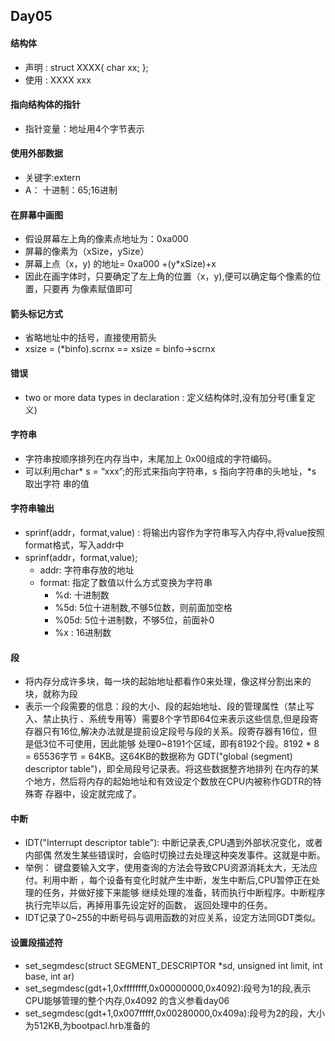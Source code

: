 ## Day05

#### 结构体
- 声明 : 
			struct XXXX{ char xx; };
- 使用 : 
			XXXX xxx

#### 指向结构体的指针
- 指针变量：地址用4个字节表示

#### 使用外部数据
- 关键字:extern
- A： 十进制：65;16进制

#### 在屏幕中画图
- 假设屏幕左上角的像素点地址为：0xa000
- 屏幕的像素为（xSize，ySize）
- 屏幕上点（x，y) 的地址= 0xa000 +(y*xSize)+x
- 因此在画字体时，只要确定了左上角的位置（x，y),便可以确定每个像素的位置，只要再
为像素赋值即可

#### 箭头标记方式
- 省略地址中的括号，直接使用箭头
- xsize = (*binfo).scrnx == xsize = binfo->scrnx

#### 错误
- two or more data types in declaration : 定义结构体时,没有加分号(重复定义)

#### 字符串
- 字符串按顺序排列在内存当中，末尾加上 0x00组成的字符编码。
- 可以利用char* s = “xxx”;的形式来指向字符串，s 指向字符串的头地址，*s 取出字符
串的值

#### 字符串输出
- sprinf(addr，format,value) : 将输出内容作为字符串写入内存中,将value按照format格式，写入addr中
- sprinf(addr，format,value);
	- addr: 字符串存放的地址
	- format: 指定了数值以什么方式变换为字符串
		- %d: 十进制数
		- %5d: 5位十进制数,不够5位数，则前面加空格
		- %05d: 5位十进制数，不够5位，前面补0
		- %x	: 16进制数

#### 段
- 将内存分成许多块，每一块的起始地址都看作0来处理，像这样分割出来的块，就称为段
- 表示一个段需要的信息：段的大小、段的起始地址、段的管理属性（禁止写入、禁止执行
、系统专用等）需要8个字节即64位来表示这些信息,但是段寄存器只有16位,解决办法就是提前设定段号与段的关系。段寄存器有16位，但是低3位不可使用，因此能够
处理0~8191个区域，即有8192个段。8192 * 8 = 65536字节 = 64KB。这64KB的数据称为
GDT("global (segment) descriptor table")，即全局段号记录表。将这些数据整齐地排列
在内存的某个地方，然后将内存的起始地址和有效设定个数放在CPU内被称作GDTR的特殊寄
存器中，设定就完成了。

#### 中断
- IDT("Interrupt descriptor table"): 中断记录表,CPU遇到外部状况变化，或者内部偶
然发生某些错误时，会临时切换过去处理这种突发事件。这就是中断。
- 举例： 键盘要输入文字，使用查询的方法会导致CPU资源消耗太大，无法应付。利用中断
，每个设备有变化时就产生中断，发生中断后,CPU暂停正在处理的任务，并做好接下来能够
继续处理的准备，转而执行中断程序。中断程序执行完毕以后，再掉用事先设定好的函数，
返回处理中的任务。
- IDT记录了0~255的中断号码与调用函数的对应关系，设定方法同GDT类似。

#### 设置段描述符
- set_segmdesc(struct SEGMENT_DESCRIPTOR *sd, unsigned int limit, int base, int ar)
- set_segmdesc(gdt+1,0xffffffff,0x00000000,0x4092):段号为1的段,表示CPU能够管理的整个内存,0x4092
	的含义参看day06
- set_segmdesc(gdt+1,0x007fffff,0x00280000,0x409a):段号为2的段，大小为512KB,为bootpacl.hrb准备的



